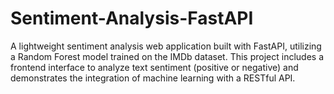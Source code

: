 # Sentiment-Analysis-FastAPI
A lightweight sentiment analysis web application built with FastAPI, utilizing a Random Forest model trained on the IMDb dataset. This project includes a frontend interface to analyze text sentiment (positive or negative) and demonstrates the integration of machine learning with a RESTful API.
